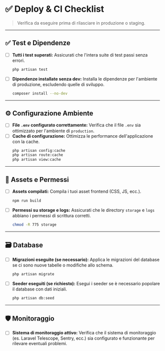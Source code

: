 # ✅ Deploy & CI Checklist

> Verifica da eseguire prima di rilasciare in produzione o staging.

---

## ✅ Test e Dipendenze

- [ ] **Tutti i test superati:** Assicurati che l'intera suite di test passi senza errori.
    ```bash
    php artisan test
    ```
- [ ] **Dipendenze installate senza dev:** Installa le dipendenze per l'ambiente di produzione, escludendo quelle di sviluppo.
    ```bash
    composer install --no-dev
    ```

---

## ⚙️ Configurazione Ambiente

- [ ] **File `.env` configurato correttamente:** Verifica che il file `.env` sia ottimizzato per l'ambiente di `production`.
- [ ] **Cache di configurazione:** Ottimizza le performance dell'applicazione con la cache.
    ```bash
    php artisan config:cache
    php artisan route:cache
    php artisan view:cache
    ```

---

## 🧱 Assets e Permessi

- [ ] **Assets compilati:** Compila i tuoi asset frontend (CSS, JS, ecc.).
    ```bash
    npm run build
    ```
- [ ] **Permessi su storage e logs:** Assicurati che le directory `storage` e `logs` abbiano i permessi di scrittura corretti.
    ```bash
    chmod -R 775 storage
    ```

---

## 🗃️ Database

- [ ] **Migrazioni eseguite (se necessario):** Applica le migrazioni del database se ci sono nuove tabelle o modifiche allo schema.
    ```bash
    php artisan migrate
    ```
- [ ] **Seeder eseguiti (se richiesto):** Esegui i seeder se è necessario popolare il database con dati iniziali.
    ```bash
    php artisan db:seed
    ```

---

## 🛡️ Monitoraggio

- [ ] **Sistema di monitoraggio attivo:** Verifica che il sistema di monitoraggio (es. Laravel Telescope, Sentry, ecc.) sia configurato e funzionante per rilevare eventuali problemi.